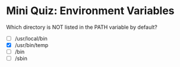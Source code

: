 # Mini Quiz: Environment Variables

Which directory is NOT listed in the PATH variable by default?
- [ ] /usr/local/bin
- [x] /usr/bin/temp
- [ ] /bin
- [ ] /sbin
